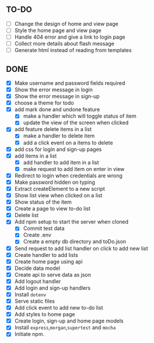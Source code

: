 ## TO-DO

- [ ] Change the design of home and view page
- [ ] Style the home page and view page
- [ ] Handle 404 error and give a link to login page
- [ ] Collect more details about flash message
- [ ] Generate html instead of reading from templates

## DONE

- [x] Make username and password fields required
- [x] Show the error message in login
- [x] Show the error message in sign-up
- [x] choose a theme for todo
- [x] add mark done and undone feature
  - [x] make a handler which will toggle status of item
  - [x] update the view of the screen when clicked
- [x] add feature delete items in a list
  - [x] make a handler to delete item
  - [x] add a click event on a items to delete
- [x] add css for login and sign-up pages
- [x] add items in a list
  - [x] add handler to add item in a list
  - [x] make request to add item on enter in view
- [x] Redirect to login when credentials are wrong
- [x] Make password hidden on typing
- [x] Extract createElement to a new script
- [x] Show list view when clicked on a list
- [x] Show status of the item
- [x] Create a page to view to-do list
- [x] Delete list
- [x] Add npm setup to start the server when cloned
  - [x] Commit test data
  - [x] Create .env
  - [x] Create a empty db directory and toDo.json
- [x] Send request to add list handler on click to add new list
- [x] Create handler to add lists
- [x] Create home page using api
- [x] Decide data model
- [x] Create api to serve data as json
- [x] Add logout handler
- [x] Add login and sign-up handlers
- [x] Install `dotenv`
- [x] Serve static files
- [x] Add click event to add new to-do list
- [x] Add styles to home page
- [x] Create login, sign-up and home page models
- [x] Install `express`,`morgan`,`supertest` and `mocha`
- [x] Initiate npm.
